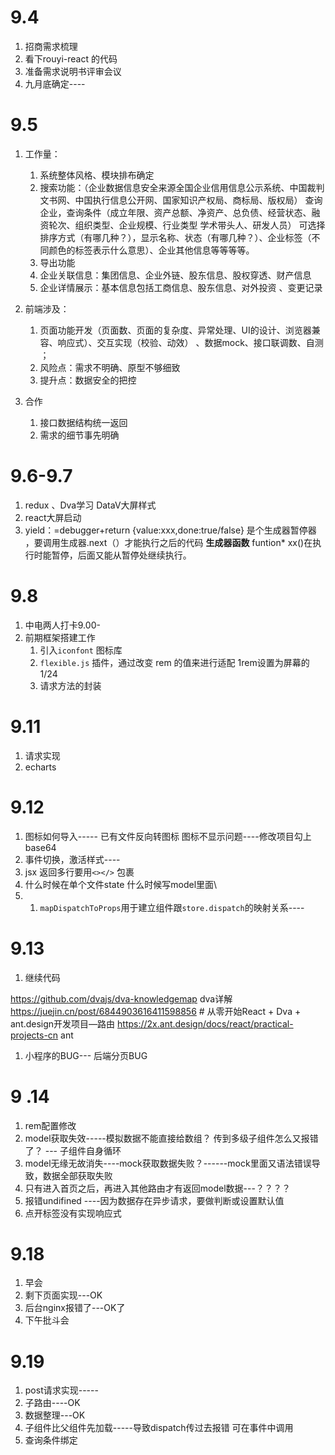 # 9.4 
1. 招商需求梳理
2. 看下rouyi-react 的代码
3. 准备需求说明书评审会议
4. 九月底确定----


# 9.5
1. 工作量：
	1. 系统整体风格、模块排布确定
	2. 搜索功能：（企业数据信息安全来源全国企业信用信息公示系统、中国裁判文书网、中国执行信息公开网、国家知识产权局、商标局、版权局）
	    查询企业，查询条件（成立年限、资产总额、净资产、总负债、经营状态、融资轮次、组织类型、企业规模、行业类型
	    学术带头人、研发人员）
	    可选择排序方式（有哪几种？），显示名称、状态（有哪几种？）、企业标签（不同颜色的标签表示什么意思）、企业其他信息等等等等。
	 3. 导出功能
	 4. 企业关联信息：集团信息、企业外链、股东信息、股权穿透、财产信息
	 5.  企业详情展示：基本信息包括工商信息、股东信息、对外投资 、变更记录

2. 前端涉及：
	1. 页面功能开发（页面数、页面的复杂度、异常处理、UI的设计、浏览器兼容、响应式）、交互实现（校验、动效） 、数据mock、接口联调数、自测 ；
	2. 风险点：需求不明确、原型不够细致  
	3. 提升点：数据安全的把控
3. 合作
	1. 接口数据结构统一返回
	2. 需求的细节事先明确

# 9.6-9.7
1. redux 、Dva学习   DataV大屏样式
2. react大屏启动
3. yield：=debugger+return {value:xxx,done:true/false} 是个生成器暂停器 ，要调用生成器.next（）才能执行之后的代码
	**生成器函数** funtion* xx()在执行时能暂停，后面又能从暂停处继续执行。
# 9.8
1. 中电两人打卡9.00-
2. 前期框架搭建工作
	1. 引入`iconfont` 图标库
	2. `flexible.js` 插件，通过改变 rem 的值来进行适配  1rem设置为屏幕的1/24
	3. 请求方法的封装
# 9.11
1. 请求实现  
2. echarts


# 9.12
1. 图标如何导入----- 已有文件反向转图标
图标不显示问题----修改项目勾上base64
2. 事件切换，激活样式----
3. jsx 返回多行要用`<></>` 包裹
4. 什么时候在单个文件state  什么时候写model里面\
5. 1. `mapDispatchToProps`用于建立组件跟`store.dispatch`的映射关系----

# 9.13
1. 继续代码

https://github.com/dvajs/dva-knowledgemap    dva详解
https://juejin.cn/post/6844903616411598856 # 从零开始React + Dva + ant.design开发项目—路由
https://2x.ant.design/docs/react/practical-projects-cn ant
1. 小程序的BUG--- 后端分页BUG


# 9 .14 
1. rem配置修改
2. model获取失效-----模拟数据不能直接给数组？ 传到多级子组件怎么又报错了？  --- 子组件自身循环
3. model无缘无故消失----mock获取数据失败？------mock里面又语法错误导致，数据全部获取失败
4. 只有进入首页之后，再进入其他路由才有返回model数据---？？？？
5. 报错undifined ----因为数据存在异步请求，要做判断或设置默认值
6. 点开标签没有实现响应式


# 9.18
1. 早会
2. 剩下页面实现---OK
3. 后台nginx报错了---OK了 
4. 下午批斗会

# 9.19
1. post请求实现-----
2. 子路由----OK
3. 数据整理---OK
4. 子组件比父组件先加载-----导致dispatch传过去报错 可在事件中调用
5. 查询条件绑定